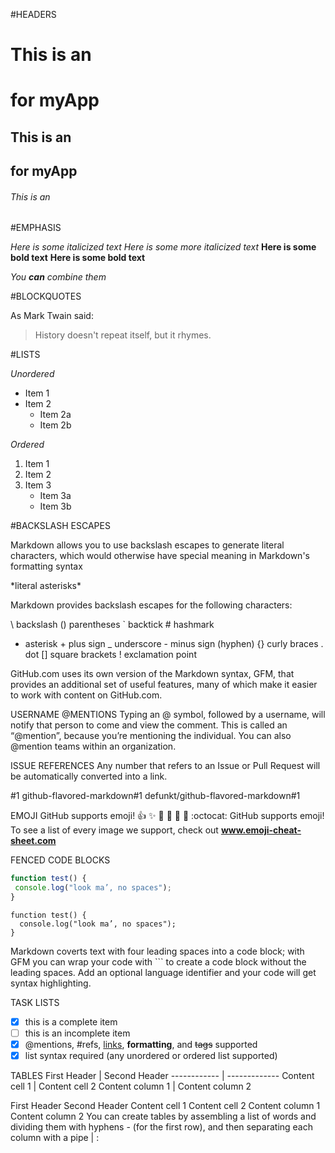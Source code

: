 #HEADERS

# This is an <h1> for myApp

## This is an <h2> for myApp

###### This is an <h6>

#EMPHASIS

*Here is some italicized text*
_Here is some more italicized text_
**Here is some bold text**
__Here is some bold text__

*You **can** combine them*

#BLOCKQUOTES

As Mark Twain said:

>History doesn't repeat itself,
>but it rhymes.

#LISTS

*Unordered*

* Item 1
* Item 2
  * Item 2a
  * Item 2b

*Ordered*

1. Item 1
2. Item 2
3. Item 3
   * Item 3a
   * Item 3b

#BACKSLASH ESCAPES

Markdown allows you to use backslash escapes to generate
literal characters, which would otherwise have special meaning
in Markdown's formatting syntax

\*literal asterisks\*

Markdown provides backslash escapes for the following characters:

\  backslash                 () parentheses
`  backtick                  # hashmark
*  asterisk                  + plus sign
_  underscore                - minus sign (hyphen)
{} curly braces              . dot
[] square brackets           ! exclamation point

GitHub.com uses its own version of the Markdown syntax, GFM, that provides an additional set of useful features, many of which make it easier to work with content on GitHub.com.

USERNAME @MENTIONS
Typing an @ symbol, followed by
a username, will notify that person
to come and view the comment.
This is called an “@mention”,
because you’re mentioning the
individual. You can also @mention
teams within an organization.

ISSUE REFERENCES
Any number that refers to an Issue or
Pull Request will be automatically
converted into a link.

#1
github-flavored-markdown#1
defunkt/github-flavored-markdown#1

EMOJI
GitHub supports emoji!
:+1: :sparkles: :camel: :tada:
:rocket: :metal: :octocat:
GitHub supports emoji!
To see a list of every image we
support, check out
__www.emoji-cheat-sheet.com__

FENCED CODE BLOCKS
```javascript
function test() {
 console.log("look ma’, no spaces");
}
```

    function test() {
      console.log("look ma’, no spaces");
    }

Markdown coverts text with four leading spaces into a code block; with GFM you can
wrap your code with ``` to create a code block without the leading spaces. Add an
optional language identifier and your code will get syntax highlighting.

TASK LISTS
- [x] this is a complete item
- [ ] this is an incomplete item
- [x] @mentions, #refs, [links](),
**formatting**, and <del>tags</del>
supported
- [x] list syntax required (any
unordered or ordered list
supported)

TABLES
First Header | Second Header
------------ | -------------
Content cell 1 | Content cell 2
Content column 1 | Content column 2

First Header Second Header
Content cell 1 Content cell 2
Content column 1 Content column 2
You can create tables by assembling
a list of words and dividing them
with hyphens - (for the first row),
and then separating each column
with a pipe | :
